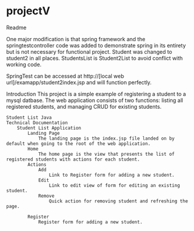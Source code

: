 # projectV
Readme

One major modification is that spring framework and the springtestcontroller code was added to demonstrate spring in its entirety but is not necessary for functional project.
Student was changed to student2 in all places.
StudentsList is Student2List to avoid conflict with working code.

SpringTest can be accessed at http://[local web url]/examapp/student2index.jsp and will function perfectly.

Introduction
	This project is a simple example of registering a student to a mysql datbase.
	The web application consists of two functions: listing all registered students, and managing CRUD for existing students.

	Student List Java
	Technical Documentation
		Student List Application
			Landing Page
				The landing page is the index.jsp file landed on by default when going to the root of the web application.
			Home
				The home page is the view that presents the list of registered students with actions for each student.
			Actions
				Add
					Link to Register form for adding a new student.
				Edit
					Link to edit view of form for editing an existing student.
				Remove
					Quick action for removing student and refreshing the page.
				
			Register
				Register form for adding a new student.
				 
